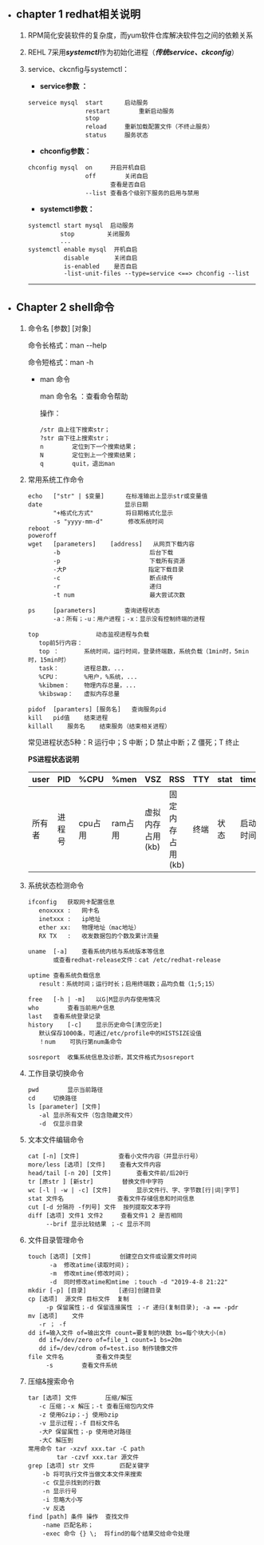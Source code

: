 * ## chapter 1 redhat相关说明

  1. RPM简化安装软件的复杂度，而yum软件仓库解决软件包之间的依赖关系

  2. REHL  7采用***systemctl***作为初始化进程（***传统service、ckconfig***）

  3. service、ckcnfig与systemctl：

     * **service参数 ：**

     ```
     serveice mysql  start		启动服务
                     restart		重新启动服务
                     stop		
                     reload		重新加载配置文件（不终止服务）
                     status		服务状态
     ```

     * **chconfig参数：**

     ```
     chconfig mysql  on		开启开机自启
                     off		关闭自启
                     		查看是否自启
                     --list	查看各个级别下服务的启用与禁用          
     ```

     * **systemctl参数：**

     ```
     systemctl start mysql	启动服务
     	      stop		   关闭服务
     	      ...
     systemctl enable mysql  开机自启
               disable       关闭自启
               is-enabled    是否自启
               -list-unit-files --type=service <==> chconfig --list
     ```

     

     -----

     

     

* ## Chapter 2 shell命令

  1. 命令名		[参数]		[对象]

     命令长格式：man 	--help

     命令短格式：man		-h

     * man 命令

       man 	命令名 	：查看命令帮助

       操作：

       ```
       /str	由上往下搜索str；
       ?str	由下往上搜索str；
       n		定位到下一个搜索结果；
       N		定位到上一个搜索结果；
       q		quit，退出man
       ```

       

       

  2. 常用系统工作命令

     ```
     echo	["str" | $变量]	   在标准输出上显示str或变量值
     date						显示日期
     		"+格式化方式"	     将日期格式化显示
     		-s "yyyy-mm-d"		 修改系统时间
     reboot
     poweroff
     wget	[parameters]	[address]	从网页下载内容	
     		-b						   后台下载
     		-p						   下载所有资源
     		-大P						  指定下载目录
     		-c						   断点续传
     		-r						   递归
     		-t num					   最大尝试次数
     
     ps		[parameters]		查询进程状态
     		-a：所有；-u：用户进程；-x：显示没有控制终端的进程
     	
     top				动态监视进程与负载
     	top前5行内容：
     	top	：		系统时间，运行时间，登录终端数，系统负载（1min时，5min时，15min时）
     	task：		进程总数，...
     	%CPU：		%用户，%系统，...
     	%kibmem：	物理内存总量，...
     	%kibswap：	虚拟内存总量
     	
     pidof	[paramters]	[服务名]	查询服务pid
     kill	pid值    结束进程
     killall	服务名	   结束服务（结束相关进程）
     ```

     常见进程状态5种：R 运行中；S 中断；D 禁止中断；Z 僵死；T 终止

     

     **<font align='center'>PS进程状态说明</font>**

     | user   | PID    | %CPU    | %men    | VSZ              | RSS              | TTY  | stat | time     | command      |
     | ------ | ------ | ------- | ------- | ---------------- | ---------------- | ---- | ---- | -------- | ------------ |
     | 所有者 | 进程号 | cpu占用 | ram占用 | 虚拟内存占用(kb) | 固定内存占用(kb) | 终端 | 状态 | 启动时间 | 命令名与参数 |

     

     

  3. 系统状态检测命令

     ```
     ifconfig	获取网卡配置信息
     	enoxxxx	:	网卡名
     	inetxxx	:	ip地址
     	ether xx:	物理地址（mac地址）
     	RX TX	:	收发数据包的个数及累计流量
     	
     uname	[-a]	查看系统内核与系统版本等信息
     		或查看redhat-release文件：cat /etc/redhat-release
     
     uptime	查看系统负载信息
     	result：系统时间；运行时长；启用终端数；品均负载（1;5;15）
     
     free	[-h | -m]	以G|M显示内存使用情况
     who		查看当前用户信息
     last	查看系统登录记录
     history	[-c]	显示历史命令[清空历史]
     	默认保存1000条，可通过/etc/profile中的HISTSIZE设值
     	！num	可执行第num条命令
     
     sosreport	收集系统信息及诊断，其文件格式为sosreport
     ```

     

  4. 工作目录切换命令

     ```
     pwd		显示当前路径
     cd		切换路径
     ls	[parameter]	[文件]	
     	-al	显示所有文件（包含隐藏文件）
     	-d	仅显示目录
     ```

     

  5. 文本文件编辑命令

     ```
     cat [-n] [文件] 			 查看小文件内容（并显示行号）
     more/less [选项] [文件] 	查看大文件内容
     head/tail [-n 20] [文件] 	  查看文件前/后20行
     tr [原str ] [新str] 		  替换文件中字符
     wc [-l | -w | -c] [文件] 	  显示文件行、字、字节数[行|词|字节]
     stat 文件名 				查看文件存储信息和时间信息
     cut [-d 分隔符 -f列号] 文件  按列提取文本字符
     diff [选项] 文件1 文件2	   查看文件1 2 是否相同
          --brif 显示比较结果 ；-c 显示不同
     ```

     

  6. 文件目录管理命令

     ```
     touch [选项] [文件] 		创建空白文件或设置文件时间
           -a  修改atime(读取时间)；
           -m  修改mtime(修改时间)；
           -d  同时修改atime和mtime ；touch -d "2019-4-8 21:22"
     mkdir [-p]	[目录]		 [递归]创建目录
     cp	[选项]  源文件 目标文件	复制
          -p 保留属性；-d 保留连接属性 ；-r 递归(复制目录); -a == -pdr
     mv [选项]    文件
        -r ； -f
     dd if=输入文件 of=输出文件 count=要复制的块数 bs=每个块大小(m)
        dd if=/dev/zero of=file_1 count=1 bs=20m
        dd if=/dev/cdrom of=test.iso 制作镜像文件
     file 文件名         查看文件类型
          -s 		查看文件系统
     ```

     

  7. 压缩&搜索命令

     ```
     tar [选项] 文件		压缩/解压
     	-c 压缩；-x 解压；-t 查看压缩包内文件
     	-z 使用Gzip；-j 使用bzip
     	-v 显示过程；-f 目标文件名
     	-大P 保留属性；-p 使用绝对路径
     	-大C 解压到
     常用命令 tar -xzvf xxx.tar -C path
             tar -czvf xxx.tar 源文件
     grep [选项] str 文件	 	匹配关键字
     	 -b 将可执行文件当做文本文件来搜索
     	 -c 仅显示找到的行数
     	 -n 显示行号
     	 -i 忽略大小写
     	 -v 反选
     find [path] 条件 操作	查找文件
     	 -name 匹配名称；
     	 -exec 命令 {} \;  将find的每个结果交给命令处理
     ```

     
